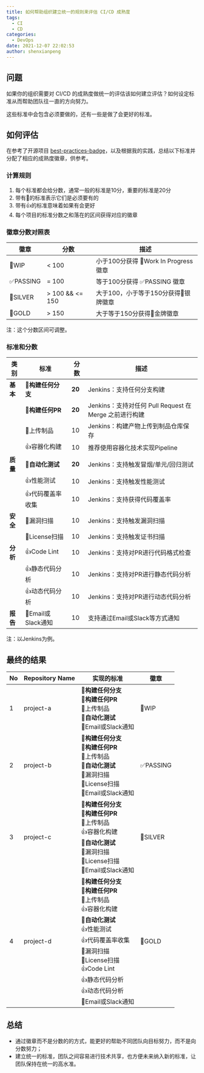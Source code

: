 ```yaml
---
title: 如何帮助组织建立统一的规则来评估 CI/CD 成熟度
tags:
  - CI
  - CD
categories:
  - DevOps
date: 2021-12-07 22:02:53
author: shenxianpeng
---
```


## 问题

如果你的组织需要对 CI/CD 的成熟度做统一的评估该如何建立评估？如何设定标准从而帮助团队往一直的方向努力。

这些标准中会包含必须要做的，还有一些是做了会更好的标准。

## 如何评估

在参考了开源项目 [best-practices-badge](https://github.com/coreinfrastructure/best-practices-badge)，以及根据我的实践，总结以下标准并分配了相应的成熟度徽章，供参考。

### 计算规则

1. 每个标准都会给分数，通常一般的标准是10分，重要的标准是20分
2. 带有🔰的标准表示它们是必须要有的
3. 带有👍的标准意味着如果有会更好
4. 每个项目的标准分数之和落在的区间获得对应的徽章

### 徽章分数对照表

|徽章  | 分数 | 描述
|----  | --  | -- |
| 🚩WIP | < 100 | 小于100分获得 🚩Work In Progress 徽章 |
| ✅PASSING | = 100 | 等于100分获得 ✅PASSING 徽章 |
| 🥈SILVER | > 100 && <= 150 | 大于100，小于等于150分获得🥈银牌徽章 |
| 🥇GOLD | > 150 | 大于等于150分获得🥇金牌徽章 |

注：这个分数区间可调整。

### 标准和分数

|类别       | 标准              | 分数 | 描述 |
|----      | ----------------- | -----| ----------- |
|**基本**  | 🔰**构建任何分支** | **20** | Jenkins：支持任何分支构建 |
|          | 🔰**构建任何PR**  | **20** | Jenkins：支持对任何 Pull Request 在 Merge 之前进行构建 |
|          | 🔰上传制品        | 10 | Jenkins：构建产物上传到制品仓库保存 |
|          | 👍容器化构建      | 10  | 推荐使用容器化技术实现Pipeline |
| **质量** | 🔰**自动化测试**   | **20** | Jenkins：支持触发冒烟/单元/回归测试 |
|          | 👍性能测试        | 10 | Jenkins：支持触发性能测试 |
|          | 👍代码覆盖率收集  | 10 | Jenkins：支持获得代码覆盖率 |
| **安全** | 🔰漏洞扫描        | 10  |  Jenkins：支持触发漏洞扫描 |
|          | 🔰License扫描    | 10  | Jenkins：支持触发证书扫描 |
| **分析**  | 👍Code Lint     | 10  | Jenkins：支持对PR进行代码格式检查 |
|          | 👍静态代码分析    | 10  | Jenkins：支持对PR进行静态代码分析 |
|          | 👍动态代码分析    | 10  | Jenkins：支持对PR进行动态代码分析 |
| **报告** | 🔰Email或Slack通知 | 10 | 支持通过Email或Slack等方式通知 |

注：以Jenkins为例。

## 最终的结果

|No | Repository Name | 实现的标准 |徽章 |
|---| --------------- | --------- | ---- |
| 1 | project-a       | 🔰**构建任何分支**</br>🔰**构建任何PR**</br>🔰上传制品</br>🔰**自动化测试**</br>🔰Email或Slack通知 | 🚩WIP |
| 2 | project-b       | 🔰**构建任何分支**</br>🔰**构建任何PR**</br>🔰上传制品</br>🔰**自动化测试**</br>🔰漏洞扫描</br>🔰License扫描</br>🔰Email或Slack通知 | ✅PASSING |
| 3 | project-c       | 🔰**构建任何分支**</br>🔰**构建任何PR**</br>🔰上传制品</br>👍容器化构建</br>🔰**自动化测试**</br>🔰漏洞扫描</br>🔰License扫描</br>🔰Email或Slack通知 | 🥈SILVER |
| 4 | project-d       | 🔰**构建任何分支**</br>🔰**构建任何PR**</br>🔰上传制品</br>👍容器化构建</br>🔰**自动化测试**</br>👍性能测试</br>👍代码覆盖率收集</br>🔰漏洞扫描</br>🔰License扫描</br>👍Code Lint</br>👍静态代码分析</br>👍动态代码分析</br>🔰Email或Slack通知 | 🥇GOLD |

## 总结

* 通过徽章而不是分数的的方式，能更好的帮助不同团队向目标努力，而不是向分数努力；
* 建立统一的标准，团队之间容易进行技术共享，也方便未来纳入新的标准，让团队保持在统一的高水准。

